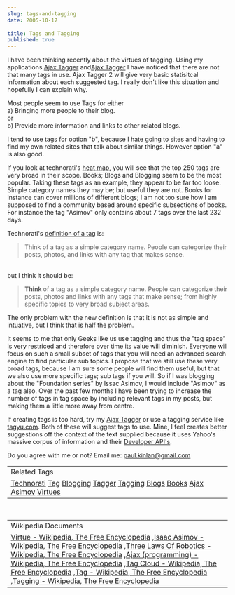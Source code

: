 ```yaml
---
slug: tags-and-tagging
date: 2005-10-17
 
title: Tags and Tagging
published: true
---
```

I have been thinking recently about the virtues of tagging.  Using my applications <a href="http://www.kinlan.co.uk/AjaxExperiments/AjaxTag" rel="tag">Ajax Tagger</a> and<a href="http://www.kinlan.co.uk/AjaxExperiments/AjaxTag2">Ajax Tagger</a> I have noticed that there are not that many tags in use.  Ajax Tagger 2 will give very basic statisitcal information about each suggested tag.  I really don't like this situation and hopefully I can explain why.<p />Most people seem to use Tags for either<br />a) Bringing more people to their blog.<br />or<br />b) Provide more information and links to other related blogs.<p />I tend to use tags for option "b", because I hate going to sites and having to find my own related sites that talk about similar things.  However option "a" is also good.<p />If you look at technorati's <a href="http://www.technorati.com/tags/">heat map</a>, you will see that the top 250 tags are very broad in their scope.  Books; Blogs and Blogging seem to be the most popular.  Taking these tags as an example, they appear to be far too loose.  Simple category names they may be; but useful they are not.  Books for instance can cover millions of different blogs; I am not too sure how I am supposed to find a community based around specific subsections of books.  For instance the tag "Asimov" only contains about 7 tags over the last 232 days.<p />Technorati's <a href="http://www.technorati.com/help/tags.html">definition of a tag</a> is:<br /><blockquote class="posterous_short_quote">Think of a tag as a simple category name. People can categorize their posts, photos, and links with any tag that makes sense.</blockquote><br />but  I think it should be:<blockquote class="posterous_short_quote">
<strong>Think </strong>of a tag as a simple category name. People can categorize their posts, photos and links with any tags that make sense; from highly specific topics to very broad subject areas.</blockquote>The only problem with the new definition is that it is not as simple and intuative, but I think that is half the problem.<p />It seems to me that only Geeks like us use tagging and thus the "tag space" is very restriced and therefore over time its value will diminish.  Everyone will focus on such a small subset of tags that you will need an advanced search engine to find particular sub topics.  I propose that we still use these very broad tags, because I am sure some people will find them useful, but that we also use more specific tags; sub tags if you will.  So if I was blogging about the "Foundation series" by Issac Asimov, I would include "Asimov" as a tag also.  Over the past few months I have been trying to increase the number of tags in tag space by including relevant tags in my posts, but making them a little more away from centre.<p />If creating tags is too hard, try my <a href="http://www.kinlan.co.uk/AjaxExperiments/AjaxTag">Ajax Tagger</a> or use a tagging service like <a href="http://www.tagyu.com/">tagyu.com</a>. Both of these will suggest tags to use.  Mine, I feel creates better suggestions off the context of the text supplied because it uses Yahoo's massive corpus of information and their <a href="http://developer.yahoo.net">Developer API's</a>.<p />Do you agree with me or not? Email me: <a href="mailto:%20paul.kinlan@gmail.com">paul.kinlan@gmail.com</a><p /><table class="TechnoratiHead TagHeader">
<tr><td>Related Tags</td></tr>
<tr class="Technorati"><td>
<a href="https://paul.kinlan.me/tags/Technorati" class="Tag" rel="tag">Technorati</a> <a href="https://paul.kinlan.me/tags/Tag" class="Tag" rel="tag">Tag</a> <a href="https://paul.kinlan.me/tags/Blogging" class="Tag" rel="tag">Blogging</a> <a href="https://paul.kinlan.me/tags/Tagger" class="Tag" rel="tag">Tagger</a> <a href="https://paul.kinlan.me/tags/Tagging" class="Tag" rel="tag">Tagging</a> <a href="https://paul.kinlan.me/tags/Blogs" class="Tag" rel="tag">Blogs</a> <a href="https://paul.kinlan.me/tags/Books" class="Tag" rel="tag">Books</a> <a href="https://paul.kinlan.me/tags/Ajax" class="Tag" rel="tag">Ajax</a> <a href="https://paul.kinlan.me/tags/Asimov" class="Tag" rel="tag">Asimov</a> <a href="https://paul.kinlan.me/tags/Virtues" class="Tag" rel="tag">Virtues</a>
</td></tr>
</table><br /><table class="TechnoratiHead TagHeader">
<tr><td>Wikipedia Documents</td></tr>
<tr class="Technorati"><td>
<a href="http://en.wikipedia.org/wiki/Virtue">Virtue - Wikipedia, The Free Encyclopedia</a> ,<a href="http://en.wikipedia.org/wiki/Isaac_Asimov">Isaac Asimov - Wikipedia, The Free Encyclopedia</a> ,<a href="http://en.wikipedia.org/wiki/Three_Laws_of_Robotics">Three Laws Of Robotics - Wikipedia, The Free Encyclopedia</a> ,<a href="http://en.wikipedia.org/wiki/Ajax_(programming)">Ajax (programming) - Wikipedia, The Free Encyclopedia</a> ,<a href="http://en.wikipedia.org/wiki/Tag_cloud">Tag Cloud - Wikipedia, The Free Encyclopedia</a> ,<a href="http://en.wikipedia.org/wiki/Tag">Tag - Wikipedia, The Free Encyclopedia</a> ,<a href="http://en.wikipedia.org/wiki/Tagging">Tagging - Wikipedia, The Free Encyclopedia</a>
</td></tr>
</table>


